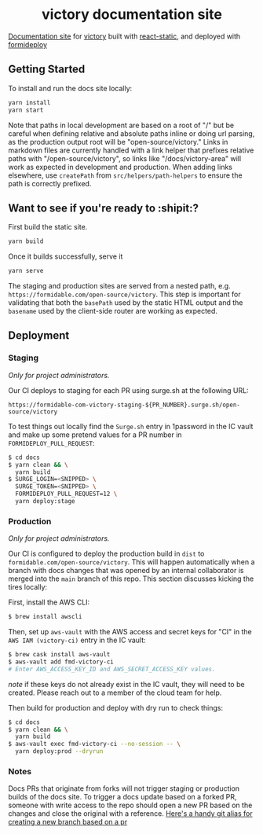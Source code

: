 <h1 align="center">victory documentation site</h1>

[Documentation site](https://formidable.com/open-source/victory/) for [victory](https://github.com/FormidableLabs/victory) built with [react-static](https://github.com/nozzle/react-static), and deployed with [formideploy](https://github.com/FormidableLabs/formideploy)


## Getting Started

To install and run the docs site locally:

```bash
yarn install
yarn start
```

Note that paths in local development are based on a root of "/" but be careful when defining relative and absolute paths inline or doing url parsing, as the production output root will be "open-source/victory." Links in markdown files are currently handled with a link helper that prefixes relative paths with "/open-source/victory", so links like "/docs/victory-area" will work as expected in development and production. When adding links elsewhere, use `createPath` from `src/helpers/path-helpers` to ensure the path is correctly prefixed.

## Want to see if you're ready to :shipit:?

First build the static site.
```bash
yarn build
```
Once it builds successfully, serve it

```bash
yarn serve
```
The staging and production sites are served from a nested path, e.g. `https://formidable.com/open-source/victory`. This step is important for validating that both the `basePath` used by the static HTML output and the `basename` used by the client-side router are working as expected.

## Deployment

### Staging

_Only for project administrators._

Our CI deploys to staging for each PR using surge.sh at the following URL:

`https://formidable-com-victory-staging-${PR_NUMBER}.surge.sh/open-source/victory`

To test things out locally find the `Surge.sh` entry in 1password in the IC vault and make up some pretend values for a PR number in `FORMIDEPLOY_PULL_REQUEST`:

```sh
$ cd docs
$ yarn clean && \
  yarn build
$ SURGE_LOGIN=<SNIPPED> \
  SURGE_TOKEN=<SNIPPED> \
  FORMIDEPLOY_PULL_REQUEST=12 \
  yarn deploy:stage
```

### Production

_Only for project administrators._

Our CI is configured to deploy the production build in `dist` to `formidable.com/open-source/victory`. This will happen automatically when a branch with docs changes that was opened by an internal collaborator is merged into the `main` branch of this repo. This section discusses kicking the tires locally:

First, install the AWS CLI:

```sh
$ brew install awscli
```

Then, set up `aws-vault` with the AWS access and secret keys for "CI" in the `AWS IAM (victory-ci)` entry in the IC vault:

```sh
$ brew cask install aws-vault
$ aws-vault add fmd-victory-ci
# Enter AWS_ACCESS_KEY_ID and AWS_SECRET_ACCESS_KEY values.
```

_note_ if these keys do not already exist in the IC vault, they will need to be created. Please reach out to a member of the cloud team for help.

Then build for production and deploy with dry run to check things:

```sh
$ cd docs
$ yarn clean && \
  yarn build
$ aws-vault exec fmd-victory-ci --no-session -- \
  yarn deploy:prod --dryrun
```

### Notes

Docs PRs that originate from forks will not trigger staging or production builds of the docs site. To trigger a docs update based on a forked PR, someone with write access to the repo should open a new PR based on the changes and close the original with a reference. [Here's a handy git alias for creating a new branch based on a pr](https://gist.github.com/gvaughn/f3c7897a51e52138eac1)
